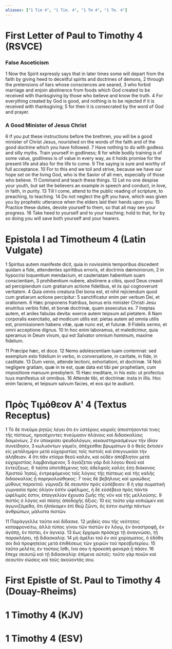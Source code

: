 ```yaml
---
aliases: ["1 Tim 4", "1 Tim. 4", "1 Tm 4", "1 Tm. 4"]
---
```



# First Letter of Paul to Timothy 4 (RSVCE)

### False Asceticism
1 Now the Spirit expressly says that in later times some will depart from the faith by giving heed to deceitful spirits and doctrines of demons,
2 through the pretensions of liars whose consciences are seared,
3 who forbid marriage and enjoin abstinence from foods which God created to be received with thanksgiving by those who believe and know the truth.
4 For everything created by God is good, and nothing is to be rejected if it is received with thanksgiving;
5 for then it is consecrated by the word of God and prayer.
### A Good Minister of Jesus Christ
6 If you put these instructions before the brethren, you will be a good minister of Christ Jesus, nourished on the words of the faith and of the good doctrine which you have followed.
7 Have nothing to do with godless and silly myths. Train yourself in godliness;
8 for while bodily training is of some value, godliness is of value in every way, as it holds promise for the present life and also for the life to come.
9 The saying is sure and worthy of full acceptance.
10 For to this end we toil and strive, because we have our hope set on the living God, who is the Savior of all men, especially of those who believe.
11 Command and teach these things.
12 Let no one despise your youth, but set the believers an example in speech and conduct, in love, in faith, in purity.
13 Till I come, attend to the public reading of scripture, to preaching, to teaching.
14 Do not neglect the gift you have, which was given you by prophetic utterance when the elders laid their hands upon you.
15 Practice these duties, devote yourself to them, so that all may see your progress.
16 Take heed to yourself and to your teaching; hold to that, for by so doing you will save both yourself and your hearers.


# Epistola I ad Timotheum 4 (Latin Vulgate)

1 Spiritus autem manifeste dicit, quia in novissimis temporibus discedent quidam a fide, attendentes spiritibus erroris, et doctrinis dæmoniorum,
2 in hypocrisi loquentium mendacium, et cauteriatam habentium suam conscientiam,
3 prohibentium nubere, abstinere a cibis, quod Deus creavit ad percipiendum cum gratiarum actione fidelibus, et iis qui cognoverunt veritatem.
4 Quia omnis creatura Dei bona est, et nihil rejiciendum quod cum gratiarum actione percipitur:
5 sanctificatur enim per verbum Dei, et orationem.
6 Hæc proponens fratribus, bonus eris minister Christi Jesu enutritus verbis fidei, et bonæ doctrinæ, quam assecutus es.
7 Ineptas autem, et aniles fabulas devita: exerce autem teipsum ad pietatem.
8 Nam corporalis exercitatio, ad modicum utilis est: pietas autem ad omnia utilis est, promissionem habens vitæ, quæ nunc est, et futuræ.
9 Fidelis sermo, et omni acceptione dignus.
10 In hoc enim laboramus, et maledicimur, quia speramus in Deum vivum, qui est Salvator omnium hominum, maxime fidelium.

11 Præcipe hæc, et doce.
12 Nemo adolescentiam tuam contemnat: sed exemplum esto fidelium in verbo, in conversatione, in caritate, in fide, in castitate.
13 Dum venio, attende lectioni, exhortationi, et doctrinæ.
14 Noli negligere gratiam, quæ in te est, quæ data est tibi per prophetiam, cum impositione manuum presbyterii.
15 Hæc meditare, in his esto: ut profectus tuus manifestus sit omnibus.
16 Attende tibi, et doctrinæ: insta in illis. Hoc enim faciens, et teipsum salvum facies, et eos qui te audiunt.


# Πρὸς Τιμόθεον Αʹ 4 (Textus Receptus)

1 Τὸ δὲ πνεῦμα ῥητῶς λέγει ὅτι ἐν ὑστέροις καιροῖς ἀποστήσονταί τινες τῆς πίστεως, προσέχοντες πνεύμασιν πλάνοις καὶ διδασκαλίαις δαιμονίων,
2 ἐν ὑποκρίσει ψευδολόγων, κεκαυστηριασμένων τὴν ἰδίαν συνείδησιν,
3 κωλυόντων γαμεῖν, ἀπέχεσθαι βρωμάτων ἃ ὁ θεὸς ἔκτισεν εἰς μετάλημψιν μετὰ εὐχαριστίας τοῖς πιστοῖς καὶ ἐπεγνωκόσι τὴν ἀλήθειαν.
4 ὅτι πᾶν κτίσμα θεοῦ καλόν, καὶ οὐδὲν ἀπόβλητον μετὰ εὐχαριστίας λαμβανόμενον,
5 ἁγιάζεται γὰρ διὰ λόγου θεοῦ καὶ ἐντεύξεως.
6 ταῦτα ὑποτιθέμενος τοῖς ἀδελφοῖς καλὸς ἔσῃ διάκονος Χριστοῦ Ἰησοῦ, ἐντρεφόμενος τοῖς λόγοις τῆς πίστεως καὶ τῆς καλῆς διδασκαλίας ᾗ παρηκολούθηκας:
7 τοὺς δὲ βεβήλους καὶ γραώδεις μύθους παραιτοῦ. γύμναζε δὲ σεαυτὸν πρὸς εὐσέβειαν:
8 ἡ γὰρ σωματικὴ γυμνασία πρὸς ὀλίγον ἐστὶν ὠφέλιμος, ἡ δὲ εὐσέβεια πρὸς πάντα ὠφέλιμός ἐστιν, ἐπαγγελίαν ἔχουσα ζωῆς τῆς νῦν καὶ τῆς μελλούσης.
9 πιστὸς ὁ λόγος καὶ πάσης ἀποδοχῆς ἄξιος:
10 εἰς τοῦτο γὰρ κοπιῶμεν καὶ ἀγωνιζόμεθα, ὅτι ἠλπίκαμεν ἐπὶ θεῷ ζῶντι, ὅς ἐστιν σωτὴρ πάντων ἀνθρώπων, μάλιστα πιστῶν.

11 Παράγγελλε ταῦτα καὶ δίδασκε.
12 μηδείς σου τῆς νεότητος καταφρονείτω, ἀλλὰ τύπος γίνου τῶν πιστῶν ἐν λόγῳ, ἐν ἀναστροφῇ, ἐν ἀγάπῃ, ἐν πίστει, ἐν ἁγνείᾳ.
13 ἕως ἔρχομαι πρόσεχε τῇ ἀναγνώσει, τῇ παρακλήσει, τῇ διδασκαλίᾳ.
14 μὴ ἀμέλει τοῦ ἐν σοὶ χαρίσματος, ὃ ἐδόθη σοι διὰ προφητείας μετὰ ἐπιθέσεως τῶν χειρῶν τοῦ πρεσβυτερίου.
15 ταῦτα μελέτα, ἐν τούτοις ἴσθι, ἵνα σου ἡ προκοπὴ φανερὰ ᾖ πᾶσιν.
16 ἔπεχε σεαυτῷ καὶ τῇ διδασκαλίᾳ: ἐπίμενε αὐτοῖς: τοῦτο γὰρ ποιῶν καὶ σεαυτὸν σώσεις καὶ τοὺς ἀκούοντάς σου.


# First Epistle of St. Paul to Timothy 4 (Douay-Rheims)


# 1 Timothy 4 (KJV)


# 1 Timothy 4 (ESV)

